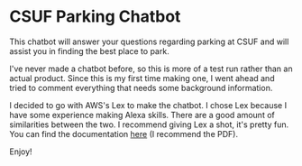 # CSUF Parking Chatbot

This chatbot will answer your questions regarding parking at CSUF and will assist you in finding the best place to park.

I've never made a chatbot before, so this is more of a test run rather than an actual product. Since this is my first time making one, I went ahead and tried to comment everything that needs some background information.

I decided to go with AWS's Lex to make the chatbot. I chose Lex because I have some experience making Alexa skills. There are a good amount of similarities between the two. I recommend giving Lex a shot, it's pretty fun. You can find the documentation [here](https://aws.amazon.com/documentation/lex/) (I recommend the PDF).

Enjoy!
